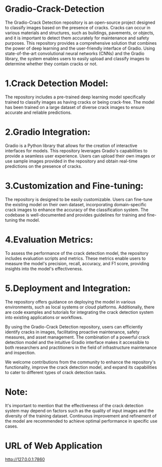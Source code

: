 # Gradio-Crack-Detection
The Gradio-Crack Detection repository is an open-source project designed to classify images based on the presence of cracks. Cracks can occur in various materials 
and structures, such as buildings, pavements, or objects, and it is important to detect them accurately for maintenance and safety purposes.
This repository provides a comprehensive solution that combines the power of deep learning and the user-friendly interface of Gradio. 
Using state-of-the-art convolutional neural networks (CNNs) and the Gradio library, the system enables users to easily upload and classify images to determine whether they contain cracks or not.

# 1.Crack Detection Model: 
The repository includes a pre-trained deep learning model specifically trained to classify images as having cracks or being crack-free. 
The model has been trained on a large dataset of diverse crack images to ensure accurate and reliable predictions.

# 2.Gradio Integration: 
Gradio is a Python library that allows for the creation of interactive interfaces for models. 
This repository leverages Gradio's capabilities to provide a seamless user experience. 
Users can upload their own images or use sample images provided in the repository and obtain real-time predictions on the presence of cracks.

# 3.Customization and Fine-tuning: 
The repository is designed to be easily customizable. 
Users can fine-tune the existing model on their own dataset, incorporating domain-specific crack images to enhance the accuracy of the classification system. 
The codebase is well-documented and provides guidelines for training and fine-tuning the model.

# 4.Evaluation Metrics: 
To assess the performance of the crack detection model, the repository includes evaluation scripts and metrics. 
These metrics enable users to measure the model's precision, recall, accuracy, and F1 score, providing insights into the model's effectiveness.

# 5.Deployment and Integration: 
The repository offers guidance on deploying the model in various environments, such as local systems or cloud platforms. 
Additionally, there are code examples and tutorials for integrating the crack detection system into existing applications or workflows.


By using the Gradio-Crack Detection repository, users can efficiently identify cracks in images, facilitating proactive maintenance, safety measures, and asset management. 
The combination of a powerful crack detection model and the intuitive Gradio interface makes it accessible to both researchers and practitioners in the field of infrastructure maintenance and inspection.


We welcome contributions from the community to enhance the repository's functionality, improve the crack detection model, and expand its capabilities to cater to different types of crack detection tasks.

# Note: 
It's important to mention that the effectiveness of the crack detection system may depend on factors such as the quality of input images and the diversity of the training dataset. 
Continuous improvement and refinement of the model are recommended to achieve optimal performance in specific use cases.

# URL of Web Application
http://127.0.0.1:7860
